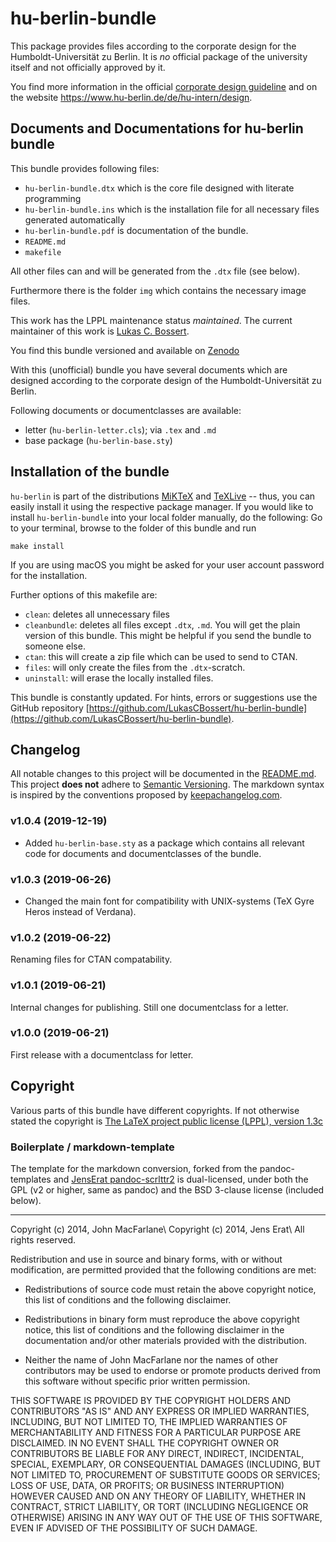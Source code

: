 hu-berlin-bundle
================

This package provides files according to the corporate design
for the Humboldt-Universität zu Berlin.
It is _no_ official package of the university itself and
not officially approved by it.

You find more information in the official [corporate design guideline](https://www.hu-berlin.de/de/hu-intern/design/basiselemente/leitfaden-corporate-design-hu.pdf)
and on the website <https://www.hu-berlin.de/de/hu-intern/design>.

## Documents and Documentations for hu-berlin bundle

This bundle provides following files:

  * `hu-berlin-bundle.dtx` which is the core file designed with literate programming
  * `hu-berlin-bundle.ins` which is the installation file for all necessary files generated automatically
  * `hu-berlin-bundle.pdf` is documentation of the bundle.
  * `README.md`
  * `makefile`

All other files can and will be generated from the `.dtx` file (see below).

Furthermore there is the folder `img` which contains the necessary image files.

This work has the LPPL maintenance status _maintained_.
The current maintainer of this work is [Lukas C. Bossert](https://github.com/lukascbossert).

You find this bundle versioned and available on [Zenodo](https://doi.org/10.5281/zenodo.3251728)


With this (unofficial) bundle you have several documents which are designed according to the corporate design of the Humboldt-Universität zu Berlin.

Following documents or documentclasses are available:

* letter (`hu-berlin-letter.cls`); via `.tex` and `.md`
* base package (`hu-berlin-base.sty`)

## Installation of the bundle
`hu-berlin` is part of the distributions [MiKTeX](http://www.miktex.org)
and [TeXLive](http://www.tug.org/texlive) -- thus, you
can easily install it using the respective package manager.
If you would like to
install `hu-berlin-bundle` into your local folder  manually, do the following:
Go to your terminal, browse to the folder of this bundle and run

```
make install
```

If you are using macOS you might be asked for your user account password for the installation.

Further options of this makefile are:

* `clean`:  deletes all unnecessary files
* `cleanbundle`:  deletes all files except `.dtx`, `.md`. You will get the plain version of this bundle.
This might be helpful if you send the bundle to someone else.
* `ctan`:  this will create a zip file which can be used to send to CTAN.
* `files`: will only create the files from the `.dtx`-scratch.
* `uninstall`: will erase the locally installed files.

This bundle is constantly updated. For hints, errors or suggestions use the GitHub repository [https://github.com/LukasCBossert/hu-berlin-bundle](https://github.com/LukasCBossert/hu-berlin-bundle).

## Changelog

All notable changes to this project will be documented in the [README.md](https://github.com/LukasCBossert/hu-berlin-bundle/blob/master/README.md).
This project **does not** adhere to [Semantic Versioning](http://semver.org/).
The markdown syntax is inspired by the conventions proposed by [keepachangelog.com](http://keepachangelog.com/).

### v1.0.4 (2019-12-19)
* Added `hu-berlin-base.sty` as a package which contains all relevant code for documents and documentclasses of the bundle.

### v1.0.3 (2019-06-26)
 * Changed the main font for compatibility with UNIX-systems (TeX Gyre Heros instead of Verdana).

### v1.0.2 (2019-06-22)
 Renaming files for CTAN compatability.

### v1.0.1 (2019-06-21)
 Internal changes for publishing. Still one documentclass for a letter.

### v1.0.0 (2019-06-21)
 First release with a documentclass for letter.

## Copyright
Various parts of this bundle have different copyrights.
If not otherwise stated the copyright is [The LaTeX project public license (LPPL), version 1.3c](https://www.latex-project.org/lppl/lppl-1-3c/)

### Boilerplate / markdown-template
The template for the markdown conversion,
forked from the pandoc-templates and [JensErat pandoc-scrlttr2](https://github.com/JensErat/pandoc-scrlttr2) is dual-licensed,
under both the GPL (v2 or higher, same as pandoc) and the BSD 3-clause license (included below).

----

Copyright (c) 2014, John MacFarlane\\
Copyright (c) 2014, Jens Erat\\
All rights reserved.

Redistribution and use in source and binary forms, with or without
modification, are permitted provided that the following conditions are met:

*  Redistributions of source code must retain the above copyright notice, this list of conditions and the following disclaimer.

* Redistributions in binary form must reproduce the above copyright notice, this list of conditions and the following disclaimer in the documentation and/or other materials provided with the distribution.

* Neither the name of John MacFarlane nor the names of other contributors may be used to endorse or promote products derived from this software without specific prior written permission.

THIS SOFTWARE IS PROVIDED BY THE COPYRIGHT HOLDERS AND CONTRIBUTORS
"AS IS" AND ANY EXPRESS OR IMPLIED WARRANTIES, INCLUDING, BUT NOT
LIMITED TO, THE IMPLIED WARRANTIES OF MERCHANTABILITY AND FITNESS FOR
A PARTICULAR PURPOSE ARE DISCLAIMED. IN NO EVENT SHALL THE COPYRIGHT
OWNER OR CONTRIBUTORS BE LIABLE FOR ANY DIRECT, INDIRECT, INCIDENTAL,
SPECIAL, EXEMPLARY, OR CONSEQUENTIAL DAMAGES (INCLUDING, BUT NOT
LIMITED TO, PROCUREMENT OF SUBSTITUTE GOODS OR SERVICES; LOSS OF USE,
DATA, OR PROFITS; OR BUSINESS INTERRUPTION) HOWEVER CAUSED AND ON ANY
THEORY OF LIABILITY, WHETHER IN CONTRACT, STRICT LIABILITY, OR TORT
(INCLUDING NEGLIGENCE OR OTHERWISE) ARISING IN ANY WAY OUT OF THE USE
OF THIS SOFTWARE, EVEN IF ADVISED OF THE POSSIBILITY OF SUCH DAMAGE.
